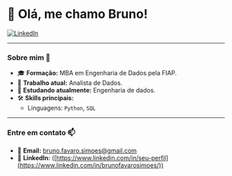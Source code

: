 # 🌟 Olá, me chamo Bruno! 

[![LinkedIn](https://img.shields.io/badge/LinkedIn-blue?logo=linkedin&logoColor=white&style=flat-square)]([https://www.linkedin.com/in/seu-perfil](https://www.linkedin.com/in/brunofavarosimoes/)) 

---

### Sobre mim 👋

- 🎓 **Formação:** MBA em Engenharia de Dados pela FIAP.
- 💼 **Trabalho atual:** Analista de Dados.
- 🌱 **Estudando atualmente:** Engenharia de dados.
- 🛠️ **Skills principais:** 
  - Linguagens: `Python`, `SQL`

---

### Entre em contato 📫

- 📧 **Email:** [bruno.favaro.simoes@gmail.com](mailto:bruno.favaro.simoes@gmail.com)
- 💬 **LinkedIn:** ([https://www.linkedin.com/in/seu-perfil](https://www.linkedin.com/in/brunofavarosimoes/)) 
